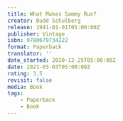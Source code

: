 ```yaml
---
title: What Makes Sammy Run?
creator: Budd Schulberg
release: 1941-01-01T05:00:00Z
publisher: Vintage
isbn: 9780679734222
format: Paperback
translator: ''
date_started: 2020-12-25T05:00:00Z
date: 2021-03-03T05:00:00Z
rating: 3.5
revisit: false
media: Book
tags:
    - Paperback
    - Book
---
```

